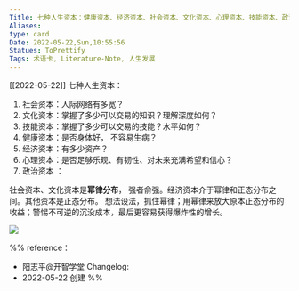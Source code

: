 ```yaml
---
Title: 七种人生资本：健康资本、经济资本、社会资本、文化资本、心理资本、技能资本、政治资本 
Aliases: 
type: card
Date: 2022-05-22,Sun,10:55:56 
Statues: ToPrettify 
Tags: 术语卡, Literature-Note, 人生发展
---
```

[[2022-05-22]]
七种人生资本：
1. 社会资本：人际网络有多宽？
2. 文化资本：掌握了多少可以交易的知识？理解深度如何？
3. 技能资本：掌握了多少可以交易的技能？水平如何？
4. 健康资本：是否身体好， 不容易生病？
5. 经济资本：有多少资产？
6. 心理资本：是否足够乐观、有韧性、对未来充满希望和信心？
7. 政治资本 ：

社会资本、文化资本是**幂律分布**， 强者俞强。经济资本介于幂律和正态分布之间。其他资本是正态分布。
想法设法，抓住幂律；用幂律来放大原本正态分布的收益；警惕不可逆的沉没成本，最后更容易获得爆炸性的增长。


![](https://xxpic.oss-cn-qingdao.aliyuncs.com/pic/20220522105408.png)




%%
reference：
- 阳志平@开智学堂
Changelog:
- 2022-05-22 创建
%%

